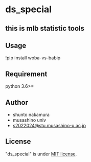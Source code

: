 # ds_special

## this is mlb statistic tools 

## Usage
!pip install woba-vs-babip


## Requirement
 python 3.6>=

## Author

* shunto nakamura
* musashino univ
* s2022024@stu.musashino-u.ac.jp


## License

"ds_special" is under [MIT license](https://en.wikipedia.org/wiki/MIT_License).

